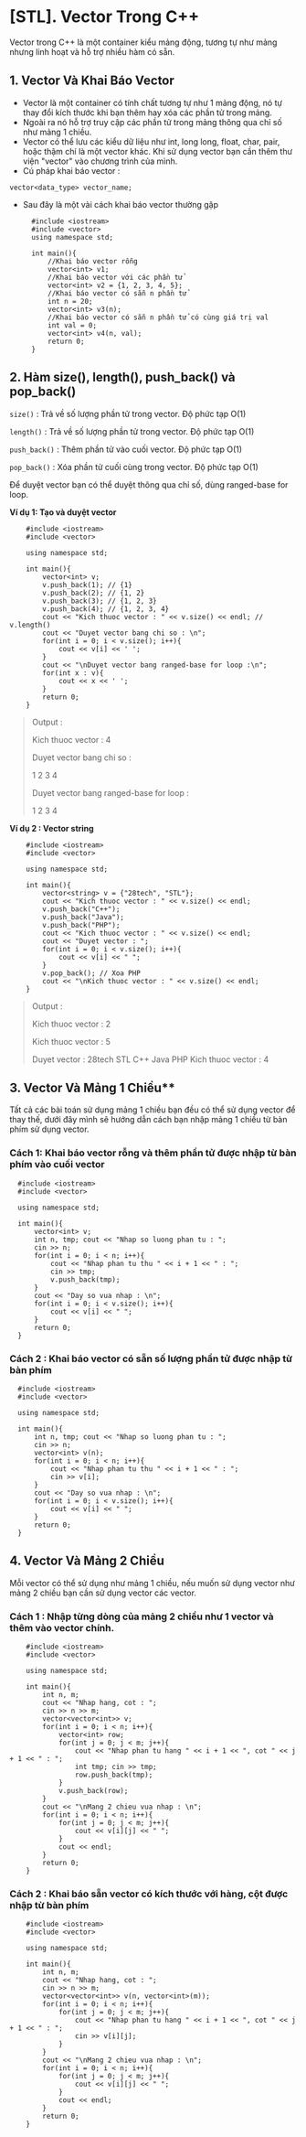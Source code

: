 # [STL]. Vector Trong C++
Vector trong C++ là một container kiểu mảng động, tương tự như mảng nhưng linh hoạt và hỗ trợ nhiều hàm có sẵn. 
## 1. Vector Và Khai Báo Vector
- Vector là một container có tính chất tương tự như 1 mảng động, nó tự thay đổi kích thước khi bạn thêm hay xóa các phần tử trong mảng.
- Ngoài ra nó hỗ trợ truy cập các phần tử trong mảng thông qua chỉ số như mảng 1 chiều.
- Vector có thể lưu các kiểu dữ liệu như int, long long, float, char, pair, hoặc thậm chí là một vector khác. Khi sử dụng vector bạn cần thêm thư viện "vector" vào chương trình của mình.
- Cú pháp khai báo vector : 

`vector<data_type> vector_name;`

- Sau đây là một vài cách khai báo vector thường gặp 

        #include <iostream>
        #include <vector>
        using namespace std;
        
        int main(){
            //Khai báo vector rỗng
            vector<int> v1;
            //Khai báo vector với các phần tử
            vector<int> v2 = {1, 2, 3, 4, 5};
            //Khai báo vector có sẵn n phần tử
            int n = 20;
            vector<int> v3(n);
            //Khai báo vector có sẵn n phần tử có cùng giá trị val
            int val = 0;
            vector<int> v4(n, val);
            return 0;
        }
  
## 2. Hàm size(), length(), push_back() và pop_back()

`size()` : Trả về số lượng phần tử trong vector. Độ phức tạp O(1)

`length()` : Trả về số lượng phần tử trong vector. Độ phức tạp O(1)

`push_back()` : Thêm phần tử vào cuối vector. Độ phức tạp O(1)

`pop_back()` : Xóa phần tử cuối cùng trong vector. Độ phức tạp O(1)

Để duyệt vector bạn có thể duyệt thông qua chỉ số, dùng ranged-base for loop.

**Ví dụ 1: Tạo và duyệt vector**

        #include <iostream>
        #include <vector>
        
        using namespace std;
        
        int main(){
            vector<int> v;
            v.push_back(1); // {1}
            v.push_back(2); // {1, 2}
            v.push_back(3); // {1, 2, 3}
            v.push_back(4); // {1, 2, 3, 4}
            cout << "Kich thuoc vector : " << v.size() << endl; // v.length()
            cout << "Duyet vector bang chi so : \n";
            for(int i = 0; i < v.size(); i++){
                cout << v[i] << ' ';
            }  
            cout << "\nDuyet vector bang ranged-base for loop :\n";
            for(int x : v){
                cout << x << ' ';
            }
            return 0;
        }

> Output : 
> 
> Kich thuoc vector : 4
> 
> Duyet vector bang chi so :
> 
> 1 2 3 4
> 
> Duyet vector bang ranged-base for loop :
>
> 1 2 3 4
 
**Ví dụ 2 : Vector string**

        #include <iostream>
        #include <vector>
        
        using namespace std;
        
        int main(){
            vector<string> v = {"28tech", "STL"};
            cout << "Kich thuoc vector : " << v.size() << endl;
            v.push_back("C++");
            v.push_back("Java");
            v.push_back("PHP");
            cout << "Kich thuoc vector : " << v.size() << endl;
            cout << "Duyet vector : ";
            for(int i = 0; i < v.size(); i++){
                cout << v[i] << " ";
            }
            v.pop_back(); // Xoa PHP
            cout << "\nKich thuoc vector : " << v.size() << endl;
        }

> Output : 
> 
> Kich thuoc vector : 2
>
> Kich thuoc vector : 5
>
> Duyet vector : 28tech STL C++ Java PHP 
> Kich thuoc vector : 4

## 3. Vector Và Mảng 1 Chiều**

Tất cả các bài toán sử dụng mảng 1 chiều bạn đều có thể sử dụng vector để thay thế, dưới đây mình sẽ hướng dẫn cách bạn nhập mảng 1 chiều từ bàn phím sử dụng vector.

### Cách 1: Khai báo vector rỗng và thêm phần tử được nhập từ bàn phím vào cuối vector

      #include <iostream>
      #include <vector>
      
      using namespace std;
      
      int main(){
          vector<int> v;
          int n, tmp; cout << "Nhap so luong phan tu : ";
          cin >> n;
          for(int i = 0; i < n; i++){
              cout << "Nhap phan tu thu " << i + 1 << " : ";
              cin >> tmp;
              v.push_back(tmp);
          }
          cout << "Day so vua nhap : \n";
          for(int i = 0; i < v.size(); i++){
              cout << v[i] << " ";
          }
          return 0;
      }

### Cách 2 : Khai báo vector có sẵn số lượng phần tử được nhập từ bàn phím

      #include <iostream>
      #include <vector>
      
      using namespace std;
      
      int main(){
          int n, tmp; cout << "Nhap so luong phan tu : ";
          cin >> n;
          vector<int> v(n);
          for(int i = 0; i < n; i++){
              cout << "Nhap phan tu thu " << i + 1 << " : ";
              cin >> v[i];
          }
          cout << "Day so vua nhap : \n";
          for(int i = 0; i < v.size(); i++){
              cout << v[i] << " ";
          }
          return 0;
      }

## 4. Vector Và Mảng 2 Chiều
Mỗi vector có thể sử dụng như mảng 1 chiều, nếu muốn sử dụng vector như mảng 2 chiều bạn cần sử dụng vector các vector. 
### Cách 1 :  Nhập từng dòng của mảng 2 chiều như 1 vector và thêm vào vector chính.

        #include <iostream>
        #include <vector>
        
        using namespace std;
        
        int main(){
            int n, m;
            cout << "Nhap hang, cot : ";
            cin >> n >> m;
            vector<vector<int>> v;
            for(int i = 0; i < n; i++){
                vector<int> row;
                for(int j = 0; j < m; j++){
                    cout << "Nhap phan tu hang " << i + 1 << ", cot " << j + 1 << " : ";
                    int tmp; cin >> tmp;
                    row.push_back(tmp);
                }   
                v.push_back(row);
            }
            cout << "\nMang 2 chieu vua nhap : \n";
            for(int i = 0; i < n; i++){
                for(int j = 0; j < m; j++){
                    cout << v[i][j] << " ";
                }
                cout << endl;
            }
            return 0;
        }
        
### Cách 2 : Khai báo sẵn vector có kích thước với hàng, cột được nhập từ bàn phím

        #include <iostream>
        #include <vector>
        
        using namespace std;
        
        int main(){
            int n, m;
            cout << "Nhap hang, cot : ";
            cin >> n >> m;
            vector<vector<int>> v(n, vector<int>(m));
            for(int i = 0; i < n; i++){
                for(int j = 0; j < m; j++){
                    cout << "Nhap phan tu hang " << i + 1 << ", cot " << j + 1 << " : ";
                    cin >> v[i][j];
                }   
            }
            cout << "\nMang 2 chieu vua nhap : \n";
            for(int i = 0; i < n; i++){
                for(int j = 0; j < m; j++){
                    cout << v[i][j] << " ";
                }
                cout << endl;
            }
            return 0;
        }
